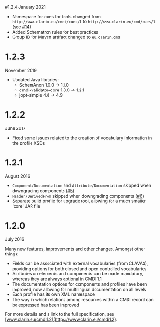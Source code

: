 #1.2.4
January 2021

- Namespace for cues for tools changed from 
`http://www.clarin.eu/cmdi/cues/1` to `http://www.clarin.eu/cmd/cues/1`
(see [#14](https://github.com/clarin-eric/cmdi-toolkit/issues/14))
- Added Schematron rules for best practices
- Group ID for Maven artifact changed to `eu.clarin.cmd`

# 1.2.3
November 2019

- Updated Java libraries:
  - SchemAnon 1.0.0 -> 1.1.0
  - cmdi-validator-core 1.0.0 -> 1.2.1
  - jopt-simple 4.8 -> 4.9

# 1.2.2
June 2017

- Fixed some issues related to the creation of vocabulary information in the profile XSDs

# 1.2.1
August 2016

- `Component/Documentation` and `Attribute/Documentation` skipped when downgrading components ([#5](https://github.com/clarin-eric/cmdi-toolkit/issues/5))
- `Header/DerivedFrom` skipped when downgrading components ([#6](https://github.com/clarin-eric/cmdi-toolkit/issues/6))
- Separate build profile for upgrade tool, allowing for a much smaller 'core' JAR file

# 1.2.0
July 2016

Many new features, improvements and other changes. Amongst other things:

- Fields can be associated with external vocabularies (from CLAVAS), providing options for both closed and open controlled vocabularies
- Attributes on elements and components can be made mandatory, whereas they are always optional in CMDI 1.1
- The documentation options for components and profiles have been improved, now allowing for multilingual documentation on all levels
- Each profile has its own XML namespace
- The way in which relations among resources within a CMDI record can be expressed has been improved

For more details and a link to the full specification, see 
[www.clarin.eu/cmdi1.2](https://www.clarin.eu/cmdi1.2).
